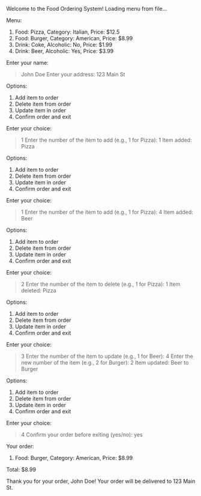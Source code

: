 Welcome to the Food Ordering System!
Loading menu from file...

Menu:
1. Food: Pizza, Category: Italian, Price: $12.5
2. Food: Burger, Category: American, Price: $8.99
3. Drink: Coke, Alcoholic: No, Price: $1.99
4. Drink: Beer, Alcoholic: Yes, Price: $3.99

Enter your name:
> John Doe
Enter your address:
> 123 Main St

Options:
1. Add item to order
2. Delete item from order
3. Update item in order
4. Confirm order and exit

Enter your choice:
> 1
Enter the number of the item to add (e.g., 1 for Pizza):
> 1
Item added: Pizza

Options:
1. Add item to order
2. Delete item from order
3. Update item in order
4. Confirm order and exit

Enter your choice:
> 1
Enter the number of the item to add (e.g., 1 for Pizza):
> 4
Item added: Beer

Options:
1. Add item to order
2. Delete item from order
3. Update item in order
4. Confirm order and exit

Enter your choice:
> 2
Enter the number of the item to delete (e.g., 1 for Pizza):
> 1
Item deleted: Pizza

Options:
1. Add item to order
2. Delete item from order
3. Update item in order
4. Confirm order and exit

Enter your choice:
> 3
Enter the number of the item to update (e.g., 1 for Beer):
> 4
Enter the new number of the item (e.g., 2 for Burger):
> 2
Item updated: Beer to Burger

Options:
1. Add item to order
2. Delete item from order
3. Update item in order
4. Confirm order and exit

Enter your choice:
> 4
Confirm your order before exiting (yes/no):
> yes

Your order:
1. Food: Burger, Category: American, Price: $8.99

Total: $8.99

Thank you for your order, John Doe!
Your order will be delivered to 123 Main St.
